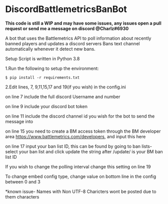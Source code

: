 # DiscordBattlemetricsBanBot

**This code is still a WIP and may have some issues, any issues open a pull request or send me a message on discord @Charlz#6930**

A bot that uses the Battlemetrics API to poll information about recently banned players and updates a discord servers Bans text channel automatically whenever it detect new bans.

Setup
Script is written in Python 3.8

1.Run the following to setup the environment:

```$ pip install -r requirements.txt```

2.Edit lines, 7, 9,11,15,17 and 19(if you wish) in the config.ini

on line 7 include the full discord Username and number

on line 9 include your discord bot token

on line 11 include the discord channel id you wish for the bot to send the message into

on line 15 you need to create a BM access token through the BM developer area https://www.battlemetrics.com/developers, and input this here

on line 17 input your ban list ID, this can be found by going to ban lists-select your ban list and click update the string after /update/<string> is your BM ban list ID

If you wish to change the polling interval change this setting on line 19

To change embed config type, change value on bottom line in the config between 0 and 3
  
*known issue- Names with Non UTF-8 Charicters wont be posted due to them characters
